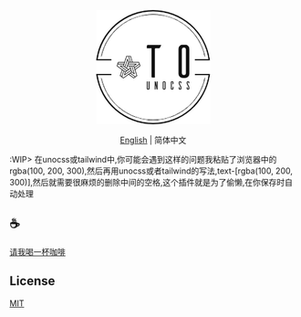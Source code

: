 <p align="center">
<img height="200" src="./assets/kv.png" alt="to unocss">
</p>
<p align="center"> <a href="./README.md">English</a> | 简体中文</p>

:WIP> 在unocss或tailwind中,你可能会遇到这样的问题我粘贴了浏览器中的rgba(100, 200, 300),然后再用unocss或者tailwind的写法,text-[rgba(100, 200, 300)],然后就需要很麻烦的删除中间的空格,这个插件就是为了偷懒,在你保存时自动处理

## :coffee:

[请我喝一杯咖啡](https://github.com/Simon-He95/sponsor)

## License

[MIT](./license)
